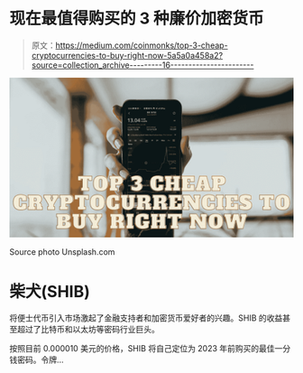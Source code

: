 # 现在最值得购买的 3 种廉价加密货币

> 原文：<https://medium.com/coinmonks/top-3-cheap-cryptocurrencies-to-buy-right-now-5a5a0a458a2?source=collection_archive---------16----------------------->

![](img/a6f4787513869e59afba05b55ac0cab2.png)

Source photo Unsplash.com

# 柴犬(SHIB)

将便士代币引入市场激起了金融支持者和加密货币爱好者的兴趣。SHIB 的收益甚至超过了比特币和以太坊等密码行业巨头。

按照目前 0.000010 美元的价格，SHIB 将自己定位为 2023 年前购买的最佳一分钱密码。令牌…